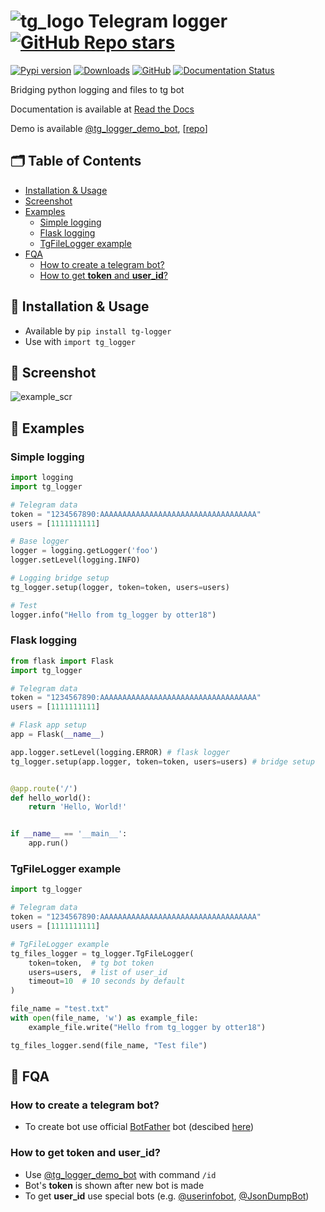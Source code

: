 # ![tg_logo](https://raw.githubusercontent.com/otter18/tg_logger/master/img/telegram-icon.png) Telegram logger [![GitHub Repo stars](https://img.shields.io/github/stars/otter18/tg_logger?style=social)](https://github.com/otter18/tg_logger/stargazers)
[![Pypi version](https://img.shields.io/pypi/v/tg-logger.svg)](https://pypi.org/project/tg-logger/)
[![Downloads](https://static.pepy.tech/personalized-badge/tg-logger?period=total&units=none&left_color=grey&right_color=orange&left_text=Downloads)](https://pepy.tech/project/tg-logger)
[![GitHub](https://img.shields.io/github/license/otter18/tg_logger)](https://github.com/otter18/tg_logger/blob/main/LICENSE)
[![Documentation Status](https://readthedocs.org/projects/tg-logger/badge/?version=latest)](https://tg-logger.readthedocs.io/en/latest/?badge=latest)

<!-- [![Pyversions](https://img.shields.io/pypi/pyversions/tg-logger.svg)](https://pypi.org/project/tg-logger/) -->

Bridging python logging and files to tg bot

Documentation is available at [Read the Docs](https://tg-logger.readthedocs.io/)

Demo is available [@tg_logger_demo_bot](https://t.me/tg_logger_demo_bot), [[repo](https://github.com/otter18/tg-logger-demo-bot)]

## 🗂 Table of Contents
- [Installation & Usage](#installation--usage)
- [Screenshot](#screenshot)
- [Examples](#examples)
    * [Simple logging](#simple-logging)
    * [Flask logging](#flask-logging)
    * [TgFileLogger example](#tgfilelogger-example)
- [FQA](#fqa)
    * [How to create a telegram bot?](#how-to-create-a-telegram-bot)
    * [How to get **token** and **user_id**?](#how-to-get-token-and-user_id)

## 🚀 Installation & Usage
- Available by `pip install tg-logger`
- Use with `import tg_logger`

## 📱 Screenshot
![example_scr](https://raw.githubusercontent.com/otter18/tg_logger/master/img/example_scr.png)

## 📖 Examples
### Simple logging
```python
import logging
import tg_logger

# Telegram data
token = "1234567890:AAAAAAAAAAAAAAAAAAAAAAAAAAAAAAAAAAA"
users = [1111111111]

# Base logger
logger = logging.getLogger('foo')
logger.setLevel(logging.INFO)

# Logging bridge setup
tg_logger.setup(logger, token=token, users=users)

# Test
logger.info("Hello from tg_logger by otter18")
```

### Flask logging
```python
from flask import Flask
import tg_logger

# Telegram data
token = "1234567890:AAAAAAAAAAAAAAAAAAAAAAAAAAAAAAAAAAA"
users = [1111111111]

# Flask app setup
app = Flask(__name__)

app.logger.setLevel(logging.ERROR) # flask logger
tg_logger.setup(app.logger, token=token, users=users) # bridge setup


@app.route('/')
def hello_world():
    return 'Hello, World!'


if __name__ == '__main__':
    app.run()

```

### TgFileLogger example
```python
import tg_logger

# Telegram data
token = "1234567890:AAAAAAAAAAAAAAAAAAAAAAAAAAAAAAAAAAA"
users = [1111111111]

# TgFileLogger example
tg_files_logger = tg_logger.TgFileLogger(
    token=token,  # tg bot token
    users=users,  # list of user_id
    timeout=10  # 10 seconds by default
)

file_name = "test.txt"
with open(file_name, 'w') as example_file:
    example_file.write("Hello from tg_logger by otter18")

tg_files_logger.send(file_name, "Test file")
```

## 🔎 FQA
### How to create a telegram bot? 
- To create bot use official [BotFather](https://t.me/BotFather) bot (descibed [here](https://core.telegram.org/bots#6-botfather))
### How to get **token** and **user_id**?
- Use [@tg_logger_demo_bot](https://t.me/tg_logger_demo_bot) with command `/id`
- Bot's **token** is shown after new bot is made
- To get **user_id** use special bots (e.g. [@userinfobot](https://t.me/userinfobot), [@JsonDumpBot](https://t.me/JsonDumpBot))
